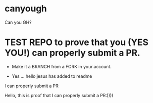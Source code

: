 # canyough
Can you GH?

# TEST REPO to prove that you (YES YOU!) can properly submit a PR.

* Make it a BRANCH from a FORK in your account.

* Yes ... hello jesus has added to readme

I can properly submit a PR

Hello, this is proof that I can properly submit a PR:))))
